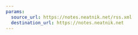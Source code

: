 ```yaml
---
params:
  source_url: https://notes.neatnik.net/rss.xml
  destination_url: https://notes.neatnik.net
---
```

